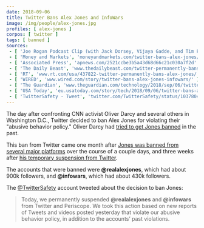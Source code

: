 ```yaml
---
date: 2018-09-06
title: Twitter Bans Alex Jones and InfoWars
image: /img/people/alex-jones.jpg
profiles: [ alex-jones ]
corpos: [ twitter ]
tags: [ banned ]
sources:
 - [ 'Joe Rogan Podcast Clip (with Jack Dorsey, Vijaya Gadde, and Tim Pool)', 'www.youtube.com/watch?v=K-6n46X__WQ' ]
 - [ 'Money and Markets', 'moneyandmarkets.com/twitter-bans-alex-jones/' ]
 - [ 'Associated Press', 'apnews.com/2521ccbe3b5a43d68d66c21c030a7f2d' ]
 - [ 'The Daily Beast', 'www.thedailybeast.com/twitter-permanently-bans-alex-jones-and-infowars/' ]
 - [ 'RT', 'www.rt.com/usa/437822-twitter-permanently-bans-alex-jones/' ]
 - [ 'WIRED', 'www.wired.com/story/twitter-bans-alex-jones-infowars/' ]
 - [ 'The Guardian', 'www.theguardian.com/technology/2018/sep/06/twitter-permanently-bans-conspiracy-theorist-alex-jones' ]
 - [ 'USA Today', 'eu.usatoday.com/story/tech/2018/09/06/twitter-bans-alex-jones-and-his-conspiracy-site-infowars/1216107002/' ]
 - [ 'TwitterSafety - Tweet', 'twitter.com/TwitterSafety/status/1037804427992686593' ]
---
```


The day after confronting CNN activist Oliver Darcy and several others in Washington D.C., Twitter decided to ban Alex Jones for violating their "abusive behavior policy."
Oliver Darcy had [tried to get Jones banned](https://money.cnn.com/2018/08/09/media/twitter-infowars-alex-jones/index.html) in the past.

This ban from Twitter came one month after [Jones was banned from several major platforms](/e/alex-jones-mass-banned/) over the course of a couple days, and three weeks after [his temporary suspension from Twitter](/e/twitter-suspends-alex-jones/).

The accounts that were banned were **@realalexjones**, which had about 900k followers, and **@infowars**, which had about 430k followers.

The [@TwitterSafety](https://twitter.com/TwitterSafety/status/1037804427992686593) account tweeted about the decision to ban Jones:
> Today, we permanently suspended **@realalexjones** and **@infowars** from Twitter and Periscope.
> We took this action based on new reports of Tweets and videos posted yesterday that violate our abusive behavior policy, in addition to the accounts’ past violations.
